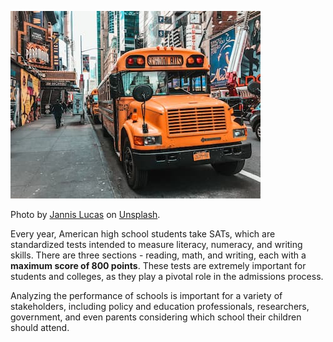 ![New York City schoolbus](schoolbus.jpg)

Photo by [Jannis Lucas](https://unsplash.com/@jannis_lucas) on [Unsplash](https://unsplash.com).
<br>

Every year, American high school students take SATs, which are standardized tests intended to measure literacy, numeracy, and writing skills. There are three sections - reading, math, and writing, each with a **maximum score of 800 points**. These tests are extremely important for students and colleges, as they play a pivotal role in the admissions process.

Analyzing the performance of schools is important for a variety of stakeholders, including policy and education professionals, researchers, government, and even parents considering which school their children should attend. 

